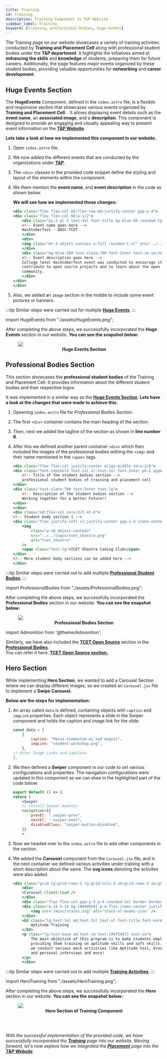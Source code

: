 ```yaml
---
title: Training
id: training
description: Training Component in T&P Website
sidebar_label: Training
keyword: [training, professional-bodies, huge-events]
---
```


The Training page on our website showcases a variety of training activities conducted by **Training and Placement Cell** along with professional student bodies under the **T&P department**. It highlights the initiatives aimed at **enhancing the skills** and **knowledge** of students, preparing them for future careers. Additionally, the page features major events organized by these student bodies, providing valuable opportunities for **networking** and **career development**.

## Huge Events Section

The **HugeEvents** Component, defined in the `index.astro` file, is a flexible and responsive section that showcases various events organized by **Training and Placement Cell**. . It allows displaying event details such as the **event name**, an **associated image**, and a **description**. This component is designed to provide an engaging and visually appealing way to present event information on the **[T&P Website](https://tnp.tcetmumbai.in)**.

**Lets take a look at how we implemented this component in our website.**

1. Open `index.astro` file.

2. We now added the different events that are conducted by the organizations under **[T&P](https://tnp.tcetmumbai.in)**. 

3. The `<div>` classes in the provided code snippet define the styling and layout of the elements within the component.

4. We them mention the **event name**, and **event description** in the code as shown below.

    **We will see how we implemented those changes:**

    ```jsx title="index.astro" {4-5,8,11-14} showLineNumbers
    <div class="flex flex-col md:flex-row md:justify-center gap-y-4">
    <div class="flex flex-col md:w-1/2">
        <div class="py-3 pl-3 text-3xl font-title bg-blue-50 rounded-lg text-blue-600">
        <!-- Event name goes here -->
        Hacktoberfest - GDSC-TCET
        </div>
        <div>
        <img class="mt-4 object-contain w-full rounded-t-xl" src="../../events/pic_1.png" alt="pic_1">
        </div>
        <div class="bg-blue-100 text-slate-700 font-Inter text-sm sm:text-base rounded-b-xl p-4">
        <!-- Event description goes here -->
        College level Hacktoberfest event was conducted to encourage students to
        contribute to open source projects and to learn about the open source
        community.
        </div>
    </div>
    </div>
    ```

5. Also, we added an `image` section in the middle to include some event pictures or banners.

:::tip
Similar steps were carried out for multiple **[Huge Events](#huge-events-section)**. 
::: 

import HugeEvents from "./assets/HugeEvents.png";

After completing the above steps, we successfully incorporated the **Huge Events** section in our website. **You can see the snapshot below:**


<figure>
    <img src={HugeEvents} style={{ border: "2px solid gray" }} />
    <center><b><figcaption>Huge Events Section</figcaption></b></center>
</figure>

## Professional Bodies Section

This section showcases the **professional student bodies** of the Training and Placement Cell. It provides information about the different student bodies and their respective logos.

It was implemented in a similar way as the **[Huge Events Section](#huge-events-section)**. **Lets have a look at the changes that were made to achieve this.**

1. Opeening `index.astro` file for _Professional Bodies Section_.

2. The first `<div>` container contains the main heading of the section.

3. Then, next we added the tagline of the section as shown in **line number 8**.

4. After this we defined another parent container `<div>` which then included the images of the professional bodies withing the `<img>` and their name mentioned in the `<span>` tags.

    ```jsx title="index.astro" {3-4,7-8,14-18,19} showLineNumbers
    <div class="flex flex-col justify-center align-middle sm:w-2/6">
    <div class="font-semibold text-2xl xl:text-3xl font-Inter pb-2 uppercase">
        <!-- Title of the student bodies section -->
        professional student bodies of training and placement cell
    </div>
    <div class="text-slate-700 font-Inter text-lg">
        <!-- Description of the student bodies section -->
        Working together for a better Future!!
    </div>
    </div>
    <div class="md:flex-col sm:w-3/5 mt-4">
    <!-- Student body section 1 -->
    <div class="flex justify-left xl:justify-center gap-x-4 items-center bg-gray-50 rounded-lg p-6">
        <img 
            class="w-10 object-contain" 
            src="../../logos/tcet_shastra.png" 
            alt="tcet_shastra" 
        />
        <span class="text-lg">TCET Shastra Coding Club</span>
    </div>
    <!-- More student body sections can be added here -->
    </div>
    ```

:::tip
Similar steps were carried out to add multiple **[Professional Student Bodies](#professional-bodies-section)**. 
::: 

import ProfessionalBodies from "./assets/ProfessionalBodies.png";

After completing the above steps, we successfully incorporated the **Professional Bodies** section in our website. **You can see the snapshot below:**


<figure>
    <img src={ProfessionalBodies} style={{ border: "2px solid gray" }} />
    <center><b><figcaption>Professional Bodies Section</figcaption></b></center>
</figure>

import Admonition from '@theme/Admonition';

<Admonition type="caution" icon="ℹ️" title="IMPORTANT">
    <p>
        Similarly, we have also included the <b><a href="https://opensource.tcetmumbai.in">TCET Open Source</a></b> section in the <b><a href="#professional-bodies-section">Professional Bodies</a></b>.<br/>
        You can refer it here: <b><a href = "https://github.com/tcet-opensource/tnp-website/blob/main/src/components/Training/TcetOpenSource/index.astro">TCET Open Source section.</a></b>
    </p>
</Admonition>

## Hero Section

While implementing **Hero Section**, we wanted to add a Carousel Section where we can display different images, so we created an `Carousel.jsx` file to implement a **Swipe Carousel.**

**Below are the steps for implementation:**

1. An array called `data` is defined, containing objects with `caption` and `imgLink` properties. Each object represents a slide in the Swiper component and holds the caption and image link for the slide.

    ```jsx title="Carousel.jsx" {3-4}   showLineNumbers
    const data = [
        {
            caption: "Massa elementum mi sed magnis",
            imgLink: "student-workshop.png",    
        },
    // Other Image Links and Captions
    ],

2. We then defined a **Swiper** component in our code to set various configurations and properties. The navigation configurations were updated in this component as we can shee in the highlighted part of the code below:

    ```jsx title="Carousel.jsx" showLineNumbers
    export default () => {
    return (
        <Swiper
        // install Swiper modules
        navigation={{
            prevEl: ".swiper-prev",
            nextEl: ".swiper-next",
            disabledClass: "swiper-button-disabled",
        }}
        >
    ```

3. Now we headed over to the `index.astro` file to add other components in the section.

4. We added the **Carousel** component from the `Carousel.jsx` file, and in the next container we defined various activities under training with a short description about the same. The **svg icons** denoting the activites were also added. 

    ```jsx title="index.astro" {3,7,10,13-16} showLineNumbers
    <div class="grid lg:grid-rows-2 lg:grid-cols-3 sm:grid-rows-3 sm:grid-cols-2 grid-cols-1 grid-rows-6 gap-4">
        <div>
        <Carousel client:load />
        </div>
        <div class="flex flex-col gap-y-3 p-4 rounded-2xl border border-[#CCC6FF] bg-[#EEECFF]">
        <div class="w-14 h-14 bg-[#A488F0] p-4 flex items-center justify-center rounded-full">
            <img src="/misc/stacks.svg" alt="stack-of-books-icon" />
        </div>
        <h2 class="lg:text-2xl md:text-2xl text-xl font-title font-normal">
            Aptitude Training
        </h2>
        <p class="lg:text-base md:text-sm text-[#475467] text-sm">
            The main objective of this program is to make students employable by
            providing them training on aptitude skills and soft skills. Under this,
            we conduct various mock activities like Aptitude test, Group discussion
            and personal interviews and more!
        </p>
        </div>
    ```

:::tip
Similar steps were carried out to add multiple **[Training Activities](#hero-section)**. 
::: 

import HeroTraining from "./assets/HeroTraining.png";

After completing the above steps, we successfully incorporated the **Hero** section in our website. **You can see the snapshot below:**

<figure>
    <img src={HeroTraining} style={{ border: "2px solid gray" }} />
    <center><b><figcaption>Hero Section of Training Component</figcaption></b></center>
</figure>
<br/>

<br />

_With the successful implementation of the provided code, we have successfully incorporated the **[Training](./training.md)** page into our website. Moving forward, let's now explore how we integrated the **[Placement](./placement.md)** page into the **[T&P Website](https://tnp.tcetmumbai.in)**_